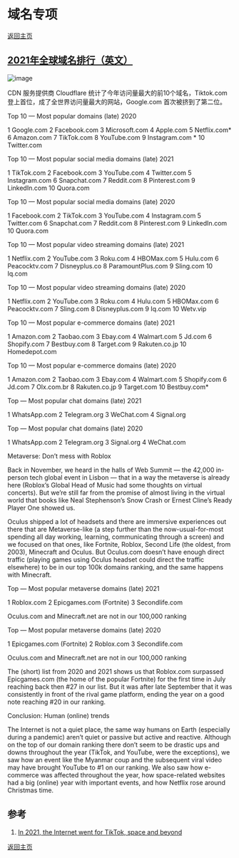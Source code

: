 # 域名专项
[返回主页](/)

## [2021年全球域名排行（英文）](https://blog.cloudflare.com/popular-domains-year-in-review-2021/)

![image](https://user-images.githubusercontent.com/42224627/147395464-ff60aef8-b885-4ee7-ae78-9be81a906718.png)

CDN 服务提供商 Cloudflare 统计了今年访问量最大的前10个域名，Tiktok.com 登上首位，成了全世界访问量最大的网站，Google.com 首次被挤到了第二位。

Top 10 — Most popular domains (late) 2020

1 Google.com
2 Facebook.com
3 Microsoft.com
4 Apple.com
5 Netflix.com*
6 Amazon.com
7 TikTok.com
8 YouTube.com
9 Instagram.com *
10 Twitter.com

Top 10 — Most popular social media domains (late) 2021

1 TikTok.com
2 Facebook.com
3 YouTube.com
4 Twitter.com
5 Instagram.com
6 Snapchat.com
7 Reddit.com
8 Pinterest.com
9 LinkedIn.com
10 Quora.com

Top 10 — Most popular social media domains (late) 2020

1 Facebook.com
2 TikTok.com
3 YouTube.com
4 Instagram.com
5 Twitter.com
6 Snapchat.com
7 Reddit.com
8 Pinterest.com
9 LinkedIn.com
10 Quora.com

Top 10 — Most popular video streaming domains (late) 2021

1 Netflix.com
2 YouTube.com
3 Roku.com
4 HBOMax.com
5 Hulu.com
6 Peacocktv.com
7 Disneyplus.co
8 ParamountPlus.com
9 Sling.com
10 Iq.com

Top 10 — Most popular video streaming domains (late) 2020

1 Netflix.com
2 YouTube.com
3 Roku.com
4 Hulu.com
5 HBOMax.com
6 Peacocktv.com
7 Sling.com
8 Disneyplus.com
9 Iq.com
10 Wetv.vip

Top 10 — Most popular e-commerce domains (late) 2021

1 Amazon.com
2 Taobao.com
3 Ebay.com
4 Walmart.com
5 Jd.com
6 Shopify.com
7 Bestbuy.com
8 Target.com
9 Rakuten.co.jp
10 Homedepot.com

Top 10 — Most popular e-commerce domains (late) 2020

1 Amazon.com
2 Taobao.com
3 Ebay.com
4 Walmart.com
5 Shopify.com
6 Jd.com
7 Olx.com.br
8 Rakuten.co.jp
9 Target.com
10 Bestbuy.com*

Top — Most popular chat domains (late) 2021

1 WhatsApp.com
2 Telegram.org
3 WeChat.com
4 Signal.org

Top — Most popular chat domains (late) 2020

1 WhatsApp.com
2 Telegram.org
3 Signal.org
4 WeChat.com

Metaverse: Don’t mess with Roblox

Back in November, we heard in the halls of Web Summit — the 42,000 in-person tech global event in Lisbon — that in a way the metaverse is already here (Roblox’s Global Head of Music had some thoughts on virtual concerts). But we’re still far from the promise of almost living in the virtual world that books like Neal Stephenson’s Snow Crash or Ernest Cline’s Ready Player One showed us.

Oculus shipped a lot of headsets and there are immersive experiences out there that are Metaverse-like (a step further than the now-usual-for-most spending all day working, learning, communicating through a screen) and we focused on that ones, like Fortnite, Roblox, Second Life (the oldest, from 2003), Minecraft and Oculus. But Oculus.com doesn’t have enough direct traffic (playing games using Oculus headset could direct the traffic elsewhere) to be in our top 100k domains ranking, and the same happens with Minecraft.

Top — Most popular metaverse domains (late) 2021

1 Roblox.com
2 Epicgames.com (Fortnite)
3 Secondlife.com

Oculus.com and Minecraft.net are not in our 100,000 ranking

Top — Most popular metaverse domains (late) 2020

1 Epicgames.com (Fortnite)
2 Roblox.com
3 Secondlife.com

Oculus.com and Minecraft.net are not in our 100,000 ranking

The (short) list from 2020 and 2021 shows us that Roblox.com surpassed Epicgames.com (the home of the popular Fortnite) for the first time in July reaching back then #27 in our list. But it was after late September that it was consistently in front of the rival game platform, ending the year on a good note reaching #20 in our ranking.

Conclusion: Human (online) trends

The Internet is not a quiet place, the same way humans on Earth (especially during a pandemic) aren’t quiet or passive but active and reactive. Although on the top of our domain ranking there don’t seem to be drastic ups and downs throughout the year (TikTok, and YouTube, were the exceptions), we saw how an event like the Myanmar coup and the subsequent viral video may have brought YouTube to #1 on our ranking. We also saw how e-commerce was affected throughout the year, how space-related websites had a big (online) year with important events, and how Netflix rose around Christmas time.

## 参考

1. [In 2021, the Internet went for TikTok, space and beyond](https://blog.cloudflare.com/popular-domains-year-in-review-2021/)

[返回主页](/)
